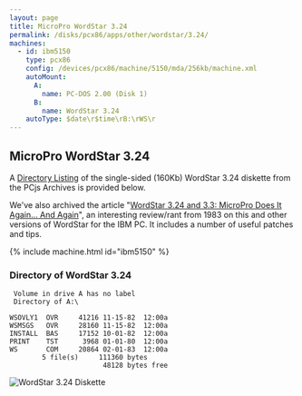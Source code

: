 ```yaml
---
layout: page
title: MicroPro WordStar 3.24
permalink: /disks/pcx86/apps/other/wordstar/3.24/
machines:
  - id: ibm5150
    type: pcx86
    config: /devices/pcx86/machine/5150/mda/256kb/machine.xml
    autoMount:
      A:
        name: PC-DOS 2.00 (Disk 1)
      B:
        name: WordStar 3.24
    autoType: $date\r$time\rB:\rWS\r
---
```


MicroPro WordStar 3.24
----------------------

A [Directory Listing](#directory-of-wordstar-324) of the single-sided (160Kb) WordStar 3.24 diskette from the PCjs Archives
is provided below.

We've also archived the article "[WordStar 3.24 and 3.3: MicroPro Does It Again... And Again](../#pc-magazine-review)",
an interesting review/rant from 1983 on this and other versions of WordStar for the IBM PC.  It includes a number of useful patches and tips.

{% include machine.html id="ibm5150" %}

### Directory of WordStar 3.24

	 Volume in drive A has no label
	 Directory of A:\

	WSOVLY1  OVR     41216 11-15-82  12:00a
	WSMSGS   OVR     28160 11-15-82  12:00a
	INSTALL  BAS     17152 10-01-82  12:00a
	PRINT    TST      3968 01-01-80  12:00a
	WS       COM     20864 02-01-83  12:00a
	        5 file(s)     111360 bytes
	                       48128 bytes free

![WordStar 3.24 Diskette](../../../../../../pcjs-disks/pcx86/apps/WS324.jpg)

